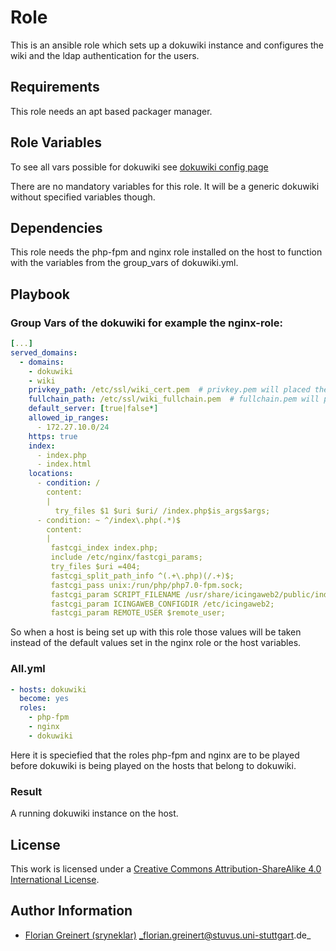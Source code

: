 # Role 

This is an ansible role which sets up a dokuwiki instance and configures the wiki and the ldap authentication for the users.

## Requirements

This role needs an apt based packager manager.


## Role Variables

To see all vars possible for dokuwiki see 
[dokuwiki config page](https://www.dokuwiki.org/config)

There are no mandatory variables for this role. It will be a generic dokuwiki without specified variables though.

## Dependencies

This role needs the php-fpm and nginx role installed on the host to function with the variables from the group_vars of dokuwiki.yml. 

## Playbook

### Group Vars of the dokuwiki for example the nginx-role:

```yml
[...]
served_domains:
  - domains: 
    - dokuwiki
    - wiki
    privkey_path: /etc/ssl/wiki_cert.pem  # privkey.pem will placed there
    fullchain_path: /etc/ssl/wiki_fullchain.pem  # fullchain.pem will placed there
    default_server: [true|false*]
    allowed_ip_ranges:
      - 172.27.10.0/24
    https: true
    index:
      - index.php
      - index.html
    locations:
      - condition: /
        content:
        | 
          try_files $1 $uri $uri/ /index.php$is_args$args;
      - condition: ~ ^/index\.php(.*)$
        content:
        | 
         fastcgi_index index.php;
         include /etc/nginx/fastcgi_params;
         try_files $uri =404;
         fastcgi_split_path_info ^(.+\.php)(/.+)$;
         fastcgi_pass unix:/run/php/php7.0-fpm.sock;
         fastcgi_param SCRIPT_FILENAME /usr/share/icingaweb2/public/index.php;
         fastcgi_param ICINGAWEB_CONFIGDIR /etc/icingaweb2;
         fastcgi_param REMOTE_USER $remote_user;
```
So when a host is being set up with this role those values will be taken instead of the default values set in the nginx role or the host variables.

### All.yml

```yml
- hosts: dokuwiki
  become: yes
  roles:
    - php-fpm
    - nginx
    - dokuwiki
```
Here it is speciefied that the roles php-fpm and nginx are to be played before
dokuwiki is being played on the hosts that belong to dokuwiki.

### Result
A running dokuwiki instance on the host.

## License

This work is licensed under a [Creative Commons Attribution-ShareAlike 4.0 International License](http://creativecommons.org/licenses/by-sa/4.0/).


## Author Information

 * [Florian Greinert (sryneklar)](https://github.com/sryneklar) _florian.greinert@stuvus.uni-stuttgart.de_
